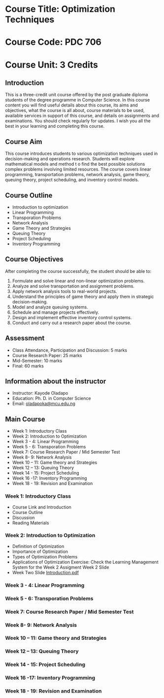 # Course Title:  Optimization Techniques 
# Course Code: PDC 706 
# Course Unit: 3 Credits 

## Introduction 
This is a three-credit unit course offered by the post graduate diploma students of the degree programme in Computer Science. 
In this course content you will find useful details about this course, its aims and objectives, what the course is all about, course materials to be used, available services in support of this course, and details on assignments and examinations. You should check regularly for updates. I wish you all the best in your learning and completing this course.  

## Course Aim 
This course introduces students to various optimization techniques used in decision-making and operations research. Students will explore mathematical models and method t o find the best possible solutions complex problems involving limited resources. The course covers linear programming, transportation problems, network analysis, game theory, queuing theory, project scheduling, and inventory control models. 

## Course Outline 
* Introduction to optimization
* Linear Programming
* Transporation Problems
* Network Analysis
* Game Theory and Strategies
* Queuing Theory
* Project Scheduling
* Inventory Programming 

## Course Objectives 
After completing the course successfully, the student should be able to:
1.	Formulate and solve linear and non-linear optimization problems.
2.	Analyze and solve transportation and assignment problems.
3.	Apply network analysis tools to real-world projects.
4.	Understand the principles of game theory and apply them in strategic decision-making.
5.	Model and analyze queuing systems.
6.	Schedule and manage projects effectively.
7.	Design and implement effective inventory control systems.
8.	Conduct and carry out a research paper about the course. 

## Assessment 
*	Class Attendance, Participation and Discussion: 	 5 marks 
*	Course Research Paper:				25 marks
*	Mid-Semester:					 10 marks 
*	Final:						60 marks

## Information about the instructor
*	Instructor: Kayode Oladapo
*	Education: Ph. D. in Computer Science
*	Email: oladapoka@mcu.edu.ng

## Main Course 
* Week 1: 	Introductory Class
* Week 2:	Introduction to Optimization
* Week 3 - 4: 	Linear Programming
* Week 5 - 6: 	Transporation Problems
* Week 7:	Course Research Paper / Mid Semester Test
* Week 8- 9: 	Network Analysis 
* Week 10 – 11:	Game theory and Strategies
* Week 12 – 13:	Queuing Theory
* Week 14 - 15:	Project Scheduling
* Week 16 -17:	Inventory Programming 
* Week 18 - 19:	Revision and Examination 

### Week 1: 	Introductory Class 
*	Course Link and Introduction 
*	Course Outline 
*	Discussion 
*	Reading Materials 

### Week 2:	Introduction to Optimization
* Definition of Optimization
* Importance of Optimization 
* Types of Optimization Problems
* Applications of Optimization 
Exercise: Check the Learning Management System for the Week 2 Assigment
Week 2 Slide
* Week Two Slide [Introduction.pdf](Introduction.pdf)


### Week 3 - 4: 	Linear Programming

### Week 5 - 6: 	Transporation Problems

### Week 7:	Course Research Paper / Mid Semester Test

### Week 8- 9: 	Network Analysis 

### Week 10 – 11:	Game theory and Strategies

### Week 12 – 13:	Queuing Theory

### Week 14 - 15:	Project Scheduling

### Week 16 -17:	Inventory Programming 

### Week 18 - 19:	Revision and Examination 



